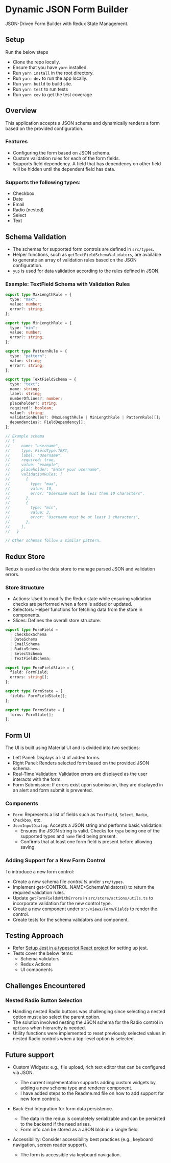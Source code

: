 # Dynamic JSON Form Builder

JSON-Driven Form Builder with Redux State Management.

## Setup

Run the below steps

- Clone the repo locally.
- Ensure that you have `yarn` installed.
- Run `yarn install` in the root directory.
- Run `yarn dev` to run the app locally.
- Run `yarn build` to build site.
- Run `yarn test` to run tests
- Run `yarn cov` to get the test coverage

## Overview

This application accepts a JSON schema and dynamically renders a form based on the provided configuration.

### Features

- Configuring the form based on JSON schema.
- Custom validation rules for each of the form fields.
- Supports field dependency. A field that has dependency on other field will be hidden until the dependent field has data.

### Supports the following types:

- Checkbox
- Date
- Email
- Radio (nested)
- Select
- Text

## Schema Validation

- The schemas for supported form controls are defined in `src/types`.
- Helper functions, such as `getTextFieldSchemaValidators`, are available to generate an array of validation rules based on the JSON configuration.
- `yup` is used for data validation according to the rules defined in JSON.

### Example: TextField Schema with Validation Rules

```typescript
export type MaxLengthRule = {
  type: "max";
  value: number;
  error?: string;
};

export type MinLengthRule = {
  type: "min";
  value: number;
  error?: string;
};

export type PatternRule = {
  type: "pattern";
  value: string;
  error?: string;
};

export type TextFieldSchema = {
  type: "text";
  name: string;
  label: string;
  numberOfLines?: number;
  placeholder?: string;
  required?: boolean;
  value?: string;
  validationRules?: (MaxLengthRule | MinLengthRule | PatternRule)[];
  dependencies?: FieldDependency[];
};

// Example schema
// {
//     name: "username",
//     type: FieldType.TEXT,
//     label: "Username",
//     required: true,
//     value: "example",
//     placeholder: "Enter your username",
//     validationRules: [
//       {
//         type: "max",
//         value: 10,
//         error: "Username must be less than 10 characters",
//       },
//       {
//         type: "min",
//         value: 3,
//         error: "Username must be at least 3 characters",
//       },
//     ],
//   }

// Other schemas follow a similar pattern.
```

## Redux Store

Redux is used as the data store to manage parsed JSON and validation errors.

### Store Structure

- Actions: Used to modify the Redux state while ensuring validation checks are performed when a form is added or updated.
- Selectors: Helper functions for fetching data from the store in components.
- Slices: Defines the overall store structure.

```TypeScript
export type FormField =
  | CheckboxSchema
  | DateSchema
  | EmailSchema
  | RadioSchema
  | SelectSchema
  | TextFieldSchema;

export type FormFieldState = {
  field: FormField;
  errors: string[];
};

export type FormState = {
  fields: FormFieldState[];
};

export type FormsState = {
  forms: FormState[];
};
```

## Form UI

The UI is built using Material UI and is divided into two sections:

- Left Panel: Displays a list of added forms.
- Right Panel: Renders selected form based on the provided JSON schema.
- Real-Time Validation: Validation errors are displayed as the user interacts with the form.
- Form Submission: If errors exist upon submission, they are displayed in an alert and form submit is prevented.

### Components

- `Form`: Represents a list of fields such as `TextField`, `Select`, `Radio`, `Checkbox`, etc.
- `JsonInputDialog`: Accepts a JSON string and performs basic validation:
  - Ensures the JSON string is valid. Checks for `type` being one of the supported types and `name` field being present.
  - Confirms that at least one form field is present before allowing saving.

### Adding Support for a New Form Control

To introduce a new form control:

- Create a new schema file _control.ts_ under `src/types`.
- Implement get<CONTROL_NAME>SchemaValidators() to return the required validation rules.
- Update `getFormFieldsWithErrors` in `src/store/actions/utils.ts` to incorporate validation for the new control type.
- Create a new component under `src/views/Form/Fields` to render the control.
- Create tests for the schema validators and component.

## Testing Approach

- Refer [Setup Jest in a typescript React project](https://medium.com/@vitor.vicen.te/setting-up-jest-js-for-a-vite-ts-js-react-project-the-ultimate-guide-7816f4c8b738) for setting up jest.
- Tests cover the below items:
  - Schema validators
  - Redux Actions
  - UI components

## Challenges Encountered

### Nested Radio Button Selection

- Handling nested Radio buttons was challenging since selecting a nested option must also select the parent option.
- The solution involved nesting the JSON schema for the Radio control in `options` when hierarchy is needed.
- Utility functions were implemented to reset previously selected values in nested Radio controls when a top-level option is selected.

## Future support

- Custom Widgets: e.g., file upload, rich text editor that can be configured via JSON.

  - The current implementation supports adding custom widgets by adding a new schema type and renderer component.
  - I have added steps to the Readme.md file on how to add support for new form controls.

- Back-End Integration for form data persistence.

  - The data in the redux is completely serializable and can be persisted to the backend if the need arises.
  - Form info can be stored as a JSON blob in a single field.

- Accessibility: Consider accessibility best practices (e.g., keyboard navigation, screen reader support).
  - The form is accessible via keyboard navigation.
